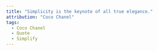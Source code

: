 ```yaml
---
title: "Simplicity is the keynote of all true elegance."
attribution: "Coco Chanel"
tags:
  - Coco Chanel
  - Quote
  - Simplify
---
```

